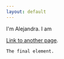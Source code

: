```yaml
---
layout: default
---
```


I'm Alejandra. I am

[Link to another page](./another-page.html).


```
The final element.
```

